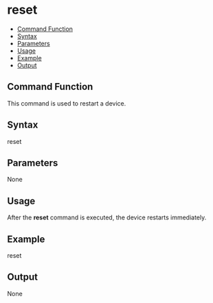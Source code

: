 # reset<a name="EN-US_TOPIC_0000001133846476"></a>

-   [Command Function](#section366714216619)
-   [Syntax](#section8833164614615)
-   [Parameters](#section12809111019453)
-   [Usage](#section15935131220717)
-   [Example](#section79281818476)
-   [Output](#section12742311179)

## Command Function<a name="section366714216619"></a>

This command is used to restart a device.

## Syntax<a name="section8833164614615"></a>

reset

## Parameters<a name="section12809111019453"></a>

None

## Usage<a name="section15935131220717"></a>

After the  **reset**  command is executed, the device restarts immediately.

## Example<a name="section79281818476"></a>

reset

## Output<a name="section12742311179"></a>

None

